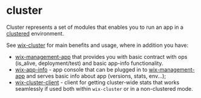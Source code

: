 # cluster

Cluster represents a set of modules that enables you to run an app in a [clustered](https://nodejs.org/api/cluster.html) environment.

See [wix-cluster](wix-cluster) for main benefits and usage, where in addition you have:
  - [wix-management-app](wix-management-app) that provides you with basic contract with ops (is_alive, deployment/test) and basic app-info functionality.
  - [wix-app-info](wix-app-info) - app console that can be plugged in to [wix-management-app](wix-management-app) and serves basic info about app (versions, stats, env...);
  - [wix-cluster-client](wix-cluster-client) - client for getting cluster-wide stats that works seamlessly if used both within `wix-cluster` or in a non-clustered mode.